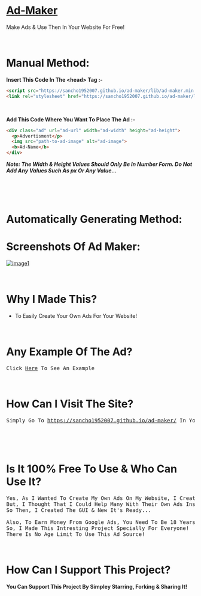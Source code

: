 # [Ad-Maker](https://sancho1952007.github.io/ad-maker/)
Make Ads &amp; Use Then In Your Website For Free!

<br>

# Manual Method:
**Insert This Code In The &lt;head&gt; Tag :-**
```html
<script src="https://sancho1952007.github.io/ad-maker/lib/ad-maker.min.js"></script>
<link rel="stylesheet" href="https://sancho1952007.github.io/ad-maker/lib/ad-maker.min.css">
```
<br>

**Add This Code Where You Want To Place The Ad :-**
```html
<div class="ad" url="ad-url" width="ad-width" height="ad-height">
  <p>Advertisment</p>
  <img src="path-to-ad-image" alt="ad-image">
  <b>Ad-Name</b>
</div>
```
***Note: The Width & Height Values Should Only Be In Number Form. Do Not Add Any Values Such As px Or Any Value...***

<br><br><br>

# Automatically Generating Method:

# Screenshots Of Ad Maker:
[![image1](https://i.ibb.co/982B1wV/image1.png)](https://sancho1952007.github.io/ad-maker/)

<br>

# Why I Made This?
- To Easily Create Your Own Ads For Your Website!

<br>

# Any Example Of The Ad?
<pre>Click <a href="https://sancho1952007.github.io/ad-maker/example">Here</a> To See An Example</pre>

<br>

# How Can I Visit The Site?
<pre>Simply Go To <a href="https://sancho1952007.github.io/ad-maker/">https://sancho1952007.github.io/ad-maker/</a> In Your Browser!</pre>

<br><br><br>

# Is It 100% Free To Use & Who Can Use It?
<pre>Yes, As I Wanted To Create My Own Ads On My Website, I Created This App.
But, I Thought That I Could Help Many With Their Own Ads Instead Of Other's Ads On Their Wensite.
So Then, I Created The GUI & New It's Ready...

Also, To Earn Money From Google Ads, You Need To Be 18 Years Old But, What About The Teens & Children Who Like To Code?
So, I Made This Intresting Project Specially For Everyone!
There Is No Age Limit To Use This Ad Source!</pre>

<br>

# How Can I Support This Project?
**You Can Support This Project By Simpley Starring, Forking & Sharing It!**
